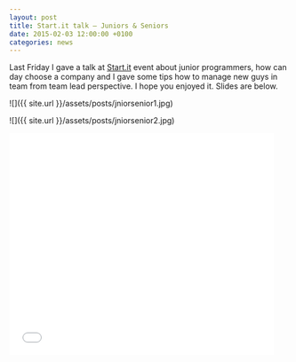 ```yaml
---
layout: post
title: Start.it talk – Juniors & Seniors
date: 2015-02-03 12:00:00 +0100
categories: news
---
```


Last Friday I gave a talk at [Start.it](http://startit.rs/startit-meetup-kako-izabrati-firmu-uklapanje-juniora-i-stock-opcije-zaposlenih/) event about junior programmers, how can day choose a company and I gave some tips how to manage new guys in team from team lead perspective. I hope you enjoyed it. Slides are below.

![]({{ site.url }}/assets/posts/jniorsenior1.jpg)

![]({{ site.url }}/assets/posts/jniorsenior2.jpg)

<iframe height="400" marginheight="0" src="//www.slideshare.net/slideshow/embed_code/44232778" frameborder="0" width="476" marginwidth="0" scrolling="no"></iframe>
